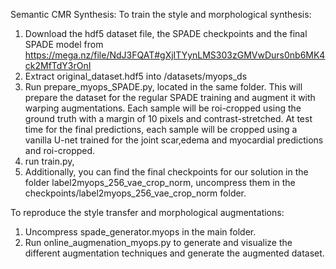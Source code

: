 
Semantic CMR Synthesis:
To train the style and morphological synthesis: 

1. Download the hdf5 dataset file, the SPADE checkpoints and the final SPADE model from https://mega.nz/file/NdJ3FQAT#gXjITYynLMS303zGMVwDurs0nb6MK4ck2MfTdY3rOnI
2. Extract original_dataset.hdf5 into  /datasets/myops_ds
3. Run  prepare_myops_SPADE.py, located in the same folder.
This will prepare the dataset for the regular SPADE training and augment it with warping augmentations. Each sample will be roi-cropped using the ground truth with a margin of 10 pixels and contrast-stretched. At test time for the final predictions, each sample will be cropped using a vanilla U-net trained for the joint scar,edema and myocardial predictions and roi-cropped.
4. run train.py, 
5. Additionally, you can find the final checkpoints for our solution in the folder label2myops_256_vae_crop_norm, uncompress them in the checkpoints/label2myops_256_vae_crop_norm folder.

To reproduce the style transfer and morphological augmentations:
1. Uncompress spade_generator.myops in the main folder.
2. Run online_augmenation_myops.py to generate and visualize the different augmentation techniques and generate the augmented dataset.








